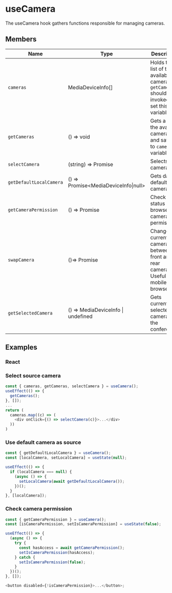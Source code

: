# useCamera

The useCamera hook gathers functions responsible for managing cameras.

## Members

| Name                    | Type                                 | Description                                                                                  |
| ----------------------- | ------------------------------------ | -------------------------------------------------------------------------------------------- |
| `cameras`               | MediaDeviceInfo[]                    | Holds the list of the available cameras. `getCameras` should be invoked to set this variable |
| `getCameras`            | () => void                           | Gets a list of the available cameras and saves it to `cameras` variable                      |
| `selectCamera`          | (string) => Promise<string>          | Selects a camera.                                                                            |
| `getDefaultLocalCamera` | () => Promise<MediaDeviceInfo\|null> | Gets data of default camera.                                                                 |
| `getCameraPermission`   | () => Promise<boolean>               | Check status of browser camera permissions.                                                  |
| `swapCamera`            | ()=> Promise<void>                   | Change current camera between front and rear cameras. Useful on mobile browsers.             |
| `getSelectedCamera`     | () => MediaDeviceInfo \| undefined   | Gets currently selected camera in the conference.                                            |

## Examples

### React

### Select source camera

```javascript
const { cameras, getCameras, selectCamera } = useCamera();
useEffect(() => {
  getCameras();
}, []);
...
return (
  cameras.map((c) => (
    <div onClick={() => selectCamera(c)}>...</div>
  ))
)
```

### Use default camera as source

```javascript
const { getDefaultLocalCamera } = useCamera();
const [localCamera, setLocalCamera] = useState(null);

useEffect(() => {
  if (localCamera === null) {
    (async () => {
      setLocalCamera(await getDefaultLocalCamera());
    })();
  }
}, [localCamera]);
```

### Check camera permission

```javascript
const { getCameraPermission } = useCamera();
const [isCameraPermission, setIsCameraPermission] = useState(false);

useEffect(() => {
  (async () => {
    try {
      const hasAccess = await getCameraPermission();
      setIsCameraPermission(hasAccess);
    } catch {
      setIsCameraPermission(false);
    }
  })();
}, []);

<button disabled={!isCameraPermission}>...</button>;
```
